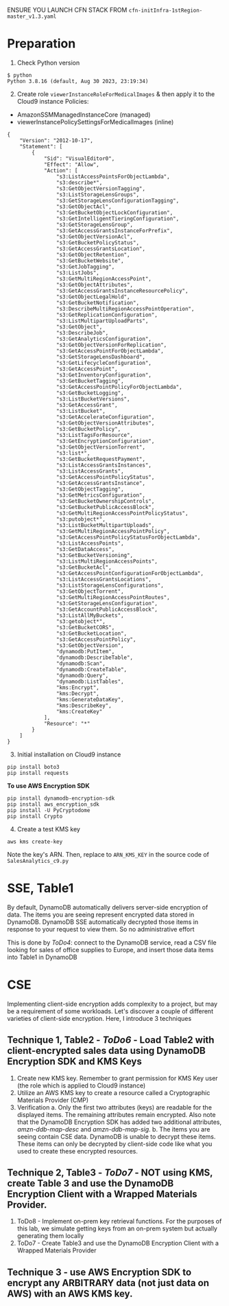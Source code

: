 ENSURE YOU LAUNCH CFN STACK FROM `cfn-initInfra-1stRegion-master_v1.3.yaml`
# Preparation
1. Check Python version
````
$ python
Python 3.8.16 (default, Aug 30 2023, 23:19:34)
````
2. Create role `viewerInstanceRoleForMedicalImages` & then apply it to the Cloud9 instance
Policies:
- AmazonSSMManagedInstanceCore (managed)
- viewerInstancePolicySettingsForMedicalImages (inline)

````
{
    "Version": "2012-10-17",
    "Statement": [
        {
            "Sid": "VisualEditor0",
            "Effect": "Allow",
            "Action": [
                "s3:ListAccessPointsForObjectLambda",
                "s3:describe*",
                "s3:GetObjectVersionTagging",
                "s3:ListStorageLensGroups",
                "s3:GetStorageLensConfigurationTagging",
                "s3:GetObjectAcl",
                "s3:GetBucketObjectLockConfiguration",
                "s3:GetIntelligentTieringConfiguration",
                "s3:GetStorageLensGroup",
                "s3:GetAccessGrantsInstanceForPrefix",
                "s3:GetObjectVersionAcl",
                "s3:GetBucketPolicyStatus",
                "s3:GetAccessGrantsLocation",
                "s3:GetObjectRetention",
                "s3:GetBucketWebsite",
                "s3:GetJobTagging",
                "s3:ListJobs",
                "s3:GetMultiRegionAccessPoint",
                "s3:GetObjectAttributes",
                "s3:GetAccessGrantsInstanceResourcePolicy",     
                "s3:GetObjectLegalHold",
                "s3:GetBucketNotification",
                "s3:DescribeMultiRegionAccessPointOperation",
                "s3:GetReplicationConfiguration",
                "s3:ListMultipartUploadParts",
                "s3:GetObject",
                "s3:DescribeJob",
                "s3:GetAnalyticsConfiguration",
                "s3:GetObjectVersionForReplication",
                "s3:GetAccessPointForObjectLambda",
                "s3:GetStorageLensDashboard",
                "s3:GetLifecycleConfiguration",
                "s3:GetAccessPoint",
                "s3:GetInventoryConfiguration",
                "s3:GetBucketTagging",
                "s3:GetAccessPointPolicyForObjectLambda",
                "s3:GetBucketLogging",
                "s3:ListBucketVersions",
                "s3:GetAccessGrant",
                "s3:ListBucket",
                "s3:GetAccelerateConfiguration",
                "s3:GetObjectVersionAttributes",
                "s3:GetBucketPolicy",
                "s3:ListTagsForResource",
                "s3:GetEncryptionConfiguration",
                "s3:GetObjectVersionTorrent",
                "s3:list*",
                "s3:GetBucketRequestPayment",
                "s3:ListAccessGrantsInstances",
                "s3:ListAccessGrants",
                "s3:GetAccessPointPolicyStatus",
                "s3:GetAccessGrantsInstance",
                "s3:GetObjectTagging",
                "s3:GetMetricsConfiguration",
                "s3:GetBucketOwnershipControls",
                "s3:GetBucketPublicAccessBlock",
                "s3:GetMultiRegionAccessPointPolicyStatus",
                "s3:putobject*",
                "s3:ListBucketMultipartUploads",
                "s3:GetMultiRegionAccessPointPolicy",
                "s3:GetAccessPointPolicyStatusForObjectLambda",
                "s3:ListAccessPoints",
                "s3:GetDataAccess",
                "s3:GetBucketVersioning",
                "s3:ListMultiRegionAccessPoints",
                "s3:GetBucketAcl",
                "s3:GetAccessPointConfigurationForObjectLambda",
                "s3:ListAccessGrantsLocations",
                "s3:ListStorageLensConfigurations",
                "s3:GetObjectTorrent",
                "s3:GetMultiRegionAccessPointRoutes",
                "s3:GetStorageLensConfiguration",
                "s3:GetAccountPublicAccessBlock",
                "s3:ListAllMyBuckets",
                "s3:getobject*",
                "s3:GetBucketCORS",
                "s3:GetBucketLocation",
                "s3:GetAccessPointPolicy",
                "s3:GetObjectVersion",
                "dynamodb:PutItem",
                "dynamodb:DescribeTable",
                "dynamodb:Scan",
                "dynamodb:CreateTable",
                "dynamodb:Query",
                "dynamodb:ListTables",
                "kms:Encrypt",
                "kms:Decrypt",
                "kms:GenerateDataKey",
                "kms:DescribeKey",
                "kms:CreateKey"
            ],
            "Resource": "*"
        }
    ]
}
````

3. Initial installation on Cloud9 instance
````
pip install boto3
pip install requests
````
**To use AWS Encryption SDK**
````
pip install dynamodb-encryption-sdk
pip install aws_encryption_sdk
pip install -U PyCryptodome
pip install Crypto
````
4. Create a test KMS key
````
aws kms create-key
````
Note the key's ARN. Then, replace to `ARN_KMS_KEY` in the source code of `SalesAnalytics_c9.py`


# SSE, Table1
By default, DynamoDB automatically delivers server-side encryption of data. The items you are seeing represent encrypted data stored in DynamoDB. DynamoDB SSE automatically decrypted those items in response to your request to view them. So no administrative effort

This is done by *ToDo4*: connect to the DynamoDB service, read a CSV file looking for sales of office supplies to Europe, and insert those data items into Table1 in DynamoDB

# CSE
Implementing client-side encryption adds complexity to a project, but may be a requirement of some workloads. Let's discover a couple of different varieties of client-side encryption. Here, I introduce 3 techniques

## Technique 1, Table2 - *ToDo6* - Load Table2 with client-encrypted sales data using DynamoDB Encryption SDK and KMS Keys
1. Create new KMS key. Remember to grant permission for KMS Key user (the role which is applied to Cloud9 instance)
2. Utilize an AWS KMS key to create a resource called a Cryptographic Materials Provider (CMP)
3. Verification
    a. Only the first two attributes (keys) are readable for the displayed items. The remaining attributes remain encrypted. Also note that the DynamoDB Encryption SDK has added two additional attributes, *amzn-ddb-map-desc* and *amzn-ddb-map-sig*.
    b. The items you are seeing contain CSE data. DynamoDB is unable to decrypt these items. These items can only be decrypted by client-side code like what you used to create these encrypted resources.


## Technique 2, Table3 - *ToDo7* - NOT using KMS, create Table 3 and use the DynamoDB Encryption Client with a Wrapped Materials Provider.
1. ToDo8 - Implement on-prem key retrieval functions. For the purposes of this lab, we simulate getting keys from an on-prem system but actually generating them locally
2. ToDo7 - Create Table3 and use the DynamoDB Encryption Client with a Wrapped Materials Provider

## Technique 3 - use AWS Encryption SDK to encrypt any ARBITRARY data (not just data on AWS) with an AWS KMS key.
